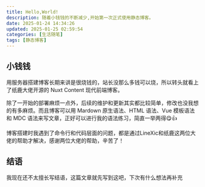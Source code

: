 ```yaml
---
title: Hello,World!
description: 随着小钱钱的不断减少,开始第一次正式使用静态博客。
date: 2025-01-24 14:34:26
updated: 2025-01-25 02:59:54
categories: [生活随笔]
tags: [静态博客]
---
```


## 小钱钱

用服务器搭建博客长期来讲是很烧钱的，站长没那么多钱可以烧，所以转头就看上了纸鹿大佬开源的 Nuxt Content 现代前端博客。

除了一开始的部署麻烦一点外，后续的维护和更新其实都比较简单，修改也没我想的有多麻烦。而且博客可以用 Mardown 原生语法、HTML 语法、Vue 模板语法和 MDC 语法来写文章，正好可以进行我的语法练习，简直一举两得😋👍

博客搭建时我遇到了命令行和代码层面的问题，都是通过LineXic和纸鹿这两位大佬的帮助才解决，感谢两位大佬的帮助，辛苦了！

## 结语

我现在还不太擅长写结语，这篇文章就先写到这吧，下次有什么想法再补充